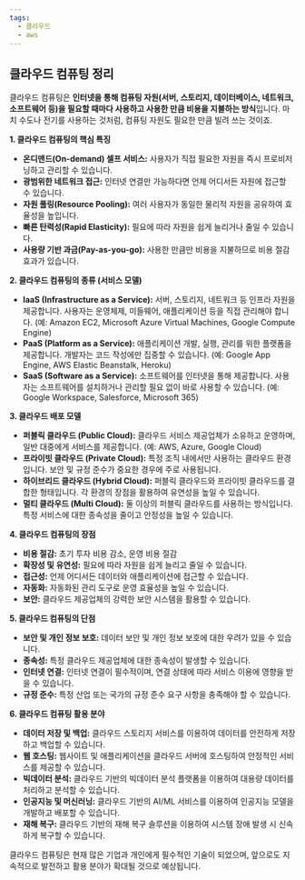 ```yaml
---
tags:
  - 클라우드
  - aws
---
```


## 클라우드 컴퓨팅 정리

클라우드 컴퓨팅은 **인터넷을 통해 컴퓨팅 자원(서버, 스토리지, 데이터베이스, 네트워크, 소프트웨어 등)을 필요할 때마다 사용하고 사용한 만큼 비용을 지불하는 방식**입니다. 마치 수도나 전기를 사용하는 것처럼, 컴퓨팅 자원도 필요한 만큼 빌려 쓰는 것이죠.

**1. 클라우드 컴퓨팅의 핵심 특징**

*   **온디맨드(On-demand) 셀프 서비스:** 사용자가 직접 필요한 자원을 즉시 프로비저닝하고 관리할 수 있습니다.
*   **광범위한 네트워크 접근:** 인터넷 연결만 가능하다면 언제 어디서든 자원에 접근할 수 있습니다.
*   **자원 풀링(Resource Pooling):** 여러 사용자가 동일한 물리적 자원을 공유하여 효율성을 높입니다.
*   **빠른 탄력성(Rapid Elasticity):** 필요에 따라 자원을 쉽게 늘리거나 줄일 수 있습니다.
*   **사용량 기반 과금(Pay-as-you-go):** 사용한 만큼만 비용을 지불하므로 비용 절감 효과가 있습니다.

**2. 클라우드 컴퓨팅의 종류 (서비스 모델)**

*   **IaaS (Infrastructure as a Service):** 서버, 스토리지, 네트워크 등 인프라 자원을 제공합니다. 사용자는 운영체제, 미들웨어, 애플리케이션 등을 직접 관리해야 합니다. (예: Amazon EC2, Microsoft Azure Virtual Machines, Google Compute Engine)
*   **PaaS (Platform as a Service):** 애플리케이션 개발, 실행, 관리를 위한 플랫폼을 제공합니다. 개발자는 코드 작성에만 집중할 수 있습니다. (예: Google App Engine, AWS Elastic Beanstalk, Heroku)
*   **SaaS (Software as a Service):** 소프트웨어를 인터넷을 통해 제공합니다. 사용자는 소프트웨어를 설치하거나 관리할 필요 없이 바로 사용할 수 있습니다. (예: Google Workspace, Salesforce, Microsoft 365)

**3. 클라우드 배포 모델**

*   **퍼블릭 클라우드 (Public Cloud):** 클라우드 서비스 제공업체가 소유하고 운영하며, 일반 대중에게 서비스를 제공합니다. (예: AWS, Azure, Google Cloud)
*   **프라이빗 클라우드 (Private Cloud):** 특정 조직 내에서만 사용하는 클라우드 환경입니다. 보안 및 규정 준수가 중요한 경우에 주로 사용됩니다.
*   **하이브리드 클라우드 (Hybrid Cloud):** 퍼블릭 클라우드와 프라이빗 클라우드를 결합한 형태입니다. 각 환경의 장점을 활용하여 유연성을 높일 수 있습니다.
*   **멀티 클라우드 (Multi Cloud):** 둘 이상의 퍼블릭 클라우드를 사용하는 방식입니다. 특정 서비스에 대한 종속성을 줄이고 안정성을 높일 수 있습니다.

**4. 클라우드 컴퓨팅의 장점**

*   **비용 절감:** 초기 투자 비용 감소, 운영 비용 절감
*   **확장성 및 유연성:** 필요에 따라 자원을 쉽게 늘리고 줄일 수 있습니다.
*   **접근성:** 언제 어디서든 데이터와 애플리케이션에 접근할 수 있습니다.
*   **자동화:** 자동화된 관리 도구로 운영 효율성을 높일 수 있습니다.
*   **보안:** 클라우드 제공업체의 강력한 보안 시스템을 활용할 수 있습니다.

**5. 클라우드 컴퓨팅의 단점**

*   **보안 및 개인 정보 보호:** 데이터 보안 및 개인 정보 보호에 대한 우려가 있을 수 있습니다.
*   **종속성:** 특정 클라우드 제공업체에 대한 종속성이 발생할 수 있습니다.
*   **인터넷 연결:** 인터넷 연결이 필수적이며, 연결 상태에 따라 서비스 이용에 영향을 받을 수 있습니다.
*   **규정 준수:** 특정 산업 또는 국가의 규정 준수 요구 사항을 충족해야 할 수 있습니다.

**6. 클라우드 컴퓨팅 활용 분야**

*   **데이터 저장 및 백업:** 클라우드 스토리지 서비스를 이용하여 데이터를 안전하게 저장하고 백업할 수 있습니다.
*   **웹 호스팅:** 웹사이트 및 애플리케이션을 클라우드 서버에 호스팅하여 안정적인 서비스를 제공할 수 있습니다.
*   **빅데이터 분석:** 클라우드 기반의 빅데이터 분석 플랫폼을 이용하여 대용량 데이터를 처리하고 분석할 수 있습니다.
*   **인공지능 및 머신러닝:** 클라우드 기반의 AI/ML 서비스를 이용하여 인공지능 모델을 개발하고 배포할 수 있습니다.
*   **재해 복구:** 클라우드 기반의 재해 복구 솔루션을 이용하여 시스템 장애 발생 시 신속하게 복구할 수 있습니다.

클라우드 컴퓨팅은 현재 많은 기업과 개인에게 필수적인 기술이 되었으며, 앞으로도 지속적으로 발전하고 활용 분야가 확대될 것으로 예상됩니다.